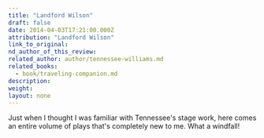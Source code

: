 ```yaml
---
title: "Landford Wilson"
draft: false
date: 2014-04-03T17:21:00.000Z
attribution: "Landford Wilson"
link_to_original:
nd_author_of_this_review:
related_author: author/tennessee-williams.md
related_books:
  - book/traveling-companion.md
description:
weight:
layout: none
---
```

Just when I thought I was familiar with Tennessee's stage work, here comes an entire volume of plays that's completely new to me. What a windfall!

